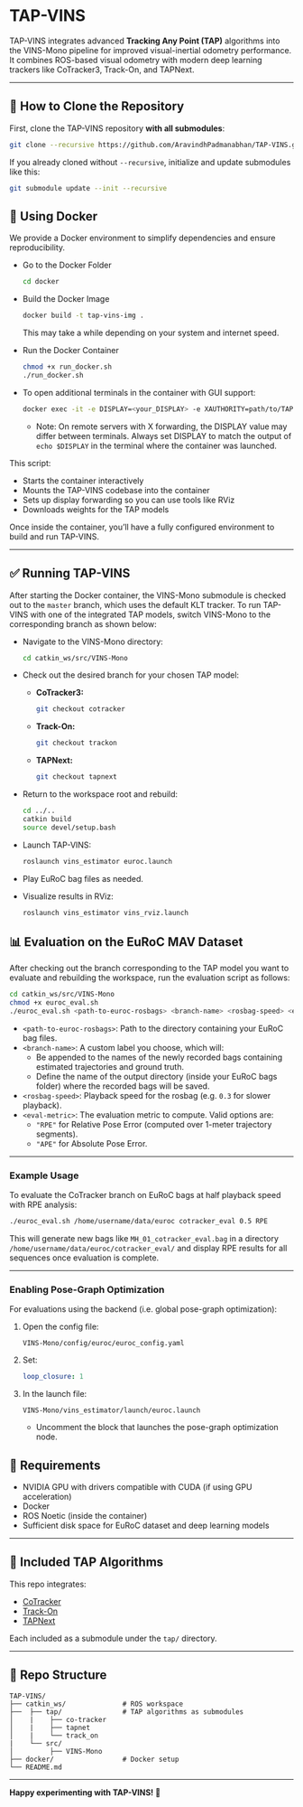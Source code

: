 # TAP-VINS

TAP-VINS integrates advanced **Tracking Any Point (TAP)** algorithms into the VINS-Mono pipeline for improved visual-inertial odometry performance. It combines ROS-based visual odometry with modern deep learning trackers like CoTracker3, Track-On, and TAPNext.

---

## 🚀 How to Clone the Repository

First, clone the TAP-VINS repository **with all submodules**:

```bash
git clone --recursive https://github.com/AravindhPadmanabhan/TAP-VINS.git
```

If you already cloned without `--recursive`, initialize and update submodules like this:

```bash
git submodule update --init --recursive
```

## 🐳 Using Docker

We provide a Docker environment to simplify dependencies and ensure reproducibility.

- Go to the Docker Folder
  ```bash
  cd docker
  ```

- Build the Docker Image
  ```bash
  docker build -t tap-vins-img .
  ```
  This may take a while depending on your system and internet speed.

- Run the Docker Container
  ```bash
  chmod +x run_docker.sh
  ./run_docker.sh
  ```

- To open additional terminals in the container with GUI support:  
  ```bash
  docker exec -it -e DISPLAY=<your_DISPLAY> -e XAUTHORITY=path/to/TAP-VINS/docker/.docker.xauth tap_vins bash
  ```
  - Note: On remote servers with X forwarding, the DISPLAY value may differ between terminals. Always set DISPLAY to match the output of `echo $DISPLAY` in the terminal where the container was launched.

This script:
- Starts the container interactively
- Mounts the TAP-VINS codebase into the container
- Sets up display forwarding so you can use tools like RViz
- Downloads weights for the TAP models

Once inside the container, you’ll have a fully configured environment to build and run TAP-VINS.

---

## ✅ Running TAP-VINS

After starting the Docker container, the VINS-Mono submodule is checked out to the `master` branch, which uses the default KLT tracker. To run TAP-VINS with one of the integrated TAP models, switch VINS-Mono to the corresponding branch as shown below:

- Navigate to the VINS-Mono directory:
  ```bash
  cd catkin_ws/src/VINS-Mono
  ```

- Check out the desired branch for your chosen TAP model:

  - **CoTracker3:**
    ```bash
    git checkout cotracker
    ```

  - **Track-On:**
    ```bash
    git checkout trackon
    ```

  - **TAPNext:**
    ```bash
    git checkout tapnext
    ```

- Return to the workspace root and rebuild:
  ```bash
  cd ../..
  catkin build
  source devel/setup.bash
  ```

- Launch TAP-VINS:
  ```bash
  roslaunch vins_estimator euroc.launch
  ```

- Play EuRoC bag files as needed.

- Visualize results in RViz:
  ```bash
  roslaunch vins_estimator vins_rviz.launch
  ```


## 📊 Evaluation on the EuRoC MAV Dataset

After checking out the branch corresponding to the TAP model you want to evaluate and rebuilding the workspace, run the evaluation script as follows:

```bash
cd catkin_ws/src/VINS-Mono
chmod +x euroc_eval.sh
./euroc_eval.sh <path-to-euroc-rosbags> <branch-name> <rosbag-speed> <eval-metric>
```

- `<path-to-euroc-rosbags>`: Path to the directory containing your EuRoC bag files.
- `<branch-name>`: A custom label you choose, which will:
  - Be appended to the names of the newly recorded bags containing estimated trajectories and ground truth.
  - Define the name of the output directory (inside your EuRoC bags folder) where the recorded bags will be saved.
- `<rosbag-speed>`: Playback speed for the rosbag (e.g. `0.3` for slower playback).
- `<eval-metric>`: The evaluation metric to compute. Valid options are:
  - `"RPE"` for Relative Pose Error (computed over 1-meter trajectory segments).
  - `"APE"` for Absolute Pose Error.

---

### Example Usage

To evaluate the CoTracker branch on EuRoC bags at half playback speed with RPE analysis:
```bash
./euroc_eval.sh /home/username/data/euroc cotracker_eval 0.5 RPE
```
This will generate new bags like `MH_01_cotracker_eval.bag` in a directory `/home/username/data/euroc/cotracker_eval/` and display RPE results for all sequences once evaluation is complete.

---

### Enabling Pose-Graph Optimization

For evaluations using the backend (i.e. global pose-graph optimization):

1. Open the config file:
   ```
   VINS-Mono/config/euroc/euroc_config.yaml
   ```
2. Set:
   ```yaml
   loop_closure: 1
   ```
3. In the launch file:
   ```
   VINS-Mono/vins_estimator/launch/euroc.launch
   ```
   - Uncomment the block that launches the pose-graph optimization node.


## 📝 Requirements

- NVIDIA GPU with drivers compatible with CUDA (if using GPU acceleration)
- Docker
- ROS Noetic (inside the container)
- Sufficient disk space for EuRoC dataset and deep learning models

---

## 🧩 Included TAP Algorithms

This repo integrates:

- [CoTracker](https://github.com/AravindhPadmanabhan/co-tracker)
- [Track-On](https://github.com/AravindhPadmanabhan/track_on)
- [TAPNext](https://github.com/AravindhPadmanabhan/tapnet)

Each included as a submodule under the `tap/` directory.

---

## 📂 Repo Structure

```
TAP-VINS/
├── catkin_ws/              # ROS workspace
├──  ├── tap/               # TAP algorithms as submodules
│    |    ├── co-tracker
│    |    ├── tapnet
│    |    └── track_on
|    └── src/               
│         ├── VINS-Mono
├── docker/                 # Docker setup
└── README.md
```

---

**Happy experimenting with TAP-VINS! 🚀**
